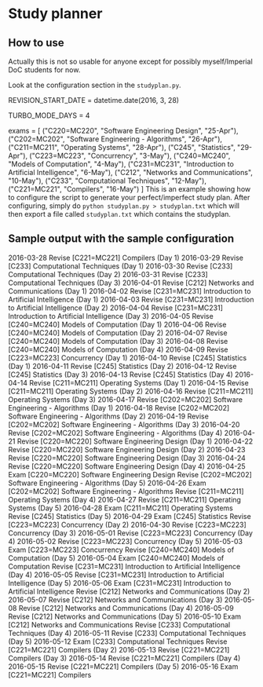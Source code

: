 Study planner
=============

How to use
----------
Actually this is not so usable for anyone except for possibly myself/Imperial DoC students for now.

Look at the configuration section in the `studyplan.py`.

  REVISION_START_DATE = datetime.date(2016, 3, 28) 
  
  TURBO_MODE_DAYS = 4 
  
  exams = [ 
  ("C220=MC220", "Software Engineering Design",             "25-Apr"),
  ("C202=MC202", "Software Engineering - Algorithms",       "26-Apr"),
  ("C211=MC211", "Operating Systems",                       "28-Apr"),
  ("C245",       "Statistics",                              "29-Apr"),
  ("C223=MC223", "Concurrency",                             "3-May"),
  ("C240=MC240", "Models of Computation",                   "4-May"),
  ("C231=MC231", "Introduction to Artificial Intelligence", "6-May"),
  ("C212",       "Networks and Communications",             "10-May"),
  ("C233",       "Computational Techniques",                "12-May"),
  ("C221=MC221", "Compilers",                               "16-May")
  ]
This is an example showing how to configure the script to generate your perfect/imperfect study plan. After configuring, simply do `python studyplan.py > studyplan.txt` which will then export a file called `studyplan.txt` which contains the studyplan.

Sample output with the sample configuration
---------
  2016-03-28   Revise   [C221=MC221] Compilers (Day 1)
  2016-03-29   Revise   [C233] Computational Techniques (Day 1)
  2016-03-30   Revise   [C233] Computational Techniques (Day 2)
  2016-03-31   Revise   [C233] Computational Techniques (Day 3)
  2016-04-01   Revise   [C212] Networks and Communications (Day 1)
  2016-04-02   Revise   [C231=MC231] Introduction to Artificial Intelligence (Day 1)
  2016-04-03   Revise   [C231=MC231] Introduction to Artificial Intelligence (Day 2)
  2016-04-04   Revise   [C231=MC231] Introduction to Artificial Intelligence (Day 3)
  2016-04-05   Revise   [C240=MC240] Models of Computation (Day 1)
  2016-04-06   Revise   [C240=MC240] Models of Computation (Day 2)
  2016-04-07   Revise   [C240=MC240] Models of Computation (Day 3)
  2016-04-08   Revise   [C240=MC240] Models of Computation (Day 4)
  2016-04-09   Revise   [C223=MC223] Concurrency (Day 1)
  2016-04-10   Revise   [C245] Statistics (Day 1)
  2016-04-11   Revise   [C245] Statistics (Day 2)
  2016-04-12   Revise   [C245] Statistics (Day 3)
  2016-04-13   Revise   [C245] Statistics (Day 4)
  2016-04-14   Revise   [C211=MC211] Operating Systems (Day 1)
  2016-04-15   Revise   [C211=MC211] Operating Systems (Day 2)
  2016-04-16   Revise   [C211=MC211] Operating Systems (Day 3)
  2016-04-17   Revise   [C202=MC202] Software Engineering - Algorithms (Day 1)
  2016-04-18   Revise   [C202=MC202] Software Engineering - Algorithms (Day 2)
  2016-04-19   Revise   [C202=MC202] Software Engineering - Algorithms (Day 3)
  2016-04-20   Revise   [C202=MC202] Software Engineering - Algorithms (Day 4)
  2016-04-21   Revise   [C220=MC220] Software Engineering Design (Day 1)
  2016-04-22   Revise   [C220=MC220] Software Engineering Design (Day 2)
  2016-04-23   Revise   [C220=MC220] Software Engineering Design (Day 3)
  2016-04-24   Revise   [C220=MC220] Software Engineering Design (Day 4)
  2016-04-25   Exam     [C220=MC220] Software Engineering Design
               Revise   [C202=MC202] Software Engineering - Algorithms (Day 5)
  2016-04-26   Exam     [C202=MC202] Software Engineering - Algorithms
               Revise   [C211=MC211] Operating Systems (Day 4)
  2016-04-27   Revise   [C211=MC211] Operating Systems (Day 5)
  2016-04-28   Exam     [C211=MC211] Operating Systems
               Revise   [C245] Statistics (Day 5)
  2016-04-29   Exam     [C245] Statistics
               Revise   [C223=MC223] Concurrency (Day 2)
  2016-04-30   Revise   [C223=MC223] Concurrency (Day 3)
  2016-05-01   Revise   [C223=MC223] Concurrency (Day 4)
  2016-05-02   Revise   [C223=MC223] Concurrency (Day 5)
  2016-05-03   Exam     [C223=MC223] Concurrency
               Revise   [C240=MC240] Models of Computation (Day 5)
  2016-05-04   Exam     [C240=MC240] Models of Computation
               Revise   [C231=MC231] Introduction to Artificial Intelligence (Day 4)
  2016-05-05   Revise   [C231=MC231] Introduction to Artificial Intelligence (Day 5)
  2016-05-06   Exam     [C231=MC231] Introduction to Artificial Intelligence
               Revise   [C212] Networks and Communications (Day 2)
  2016-05-07   Revise   [C212] Networks and Communications (Day 3)
  2016-05-08   Revise   [C212] Networks and Communications (Day 4)
  2016-05-09   Revise   [C212] Networks and Communications (Day 5)
  2016-05-10   Exam     [C212] Networks and Communications
               Revise   [C233] Computational Techniques (Day 4)
  2016-05-11   Revise   [C233] Computational Techniques (Day 5)
  2016-05-12   Exam     [C233] Computational Techniques
               Revise   [C221=MC221] Compilers (Day 2)
  2016-05-13   Revise   [C221=MC221] Compilers (Day 3)
  2016-05-14   Revise   [C221=MC221] Compilers (Day 4)
  2016-05-15   Revise   [C221=MC221] Compilers (Day 5)
  2016-05-16   Exam     [C221=MC221] Compilers
